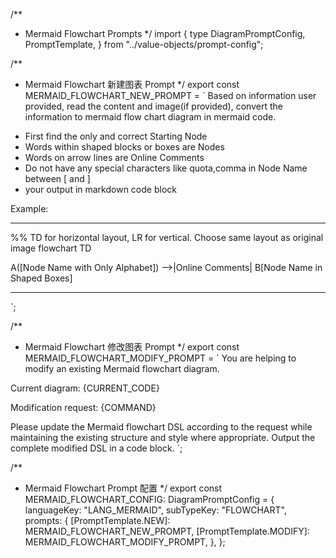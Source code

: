 /**
 * Mermaid Flowchart Prompts
 */
import {
	type DiagramPromptConfig,
	PromptTemplate,
} from "../value-objects/prompt-config";

/**
 * Mermaid Flowchart 新建图表 Prompt
 */
export const MERMAID_FLOWCHART_NEW_PROMPT = `
Based on information user provided, read the content and image(if provided), convert the information to mermaid flow chart diagram in mermaid code.

- First find the only and correct Starting Node
- Words within shaped blocks or boxes are Nodes
- Words on arrow lines are Online Comments
- Do not have any special characters like quota,comma in Node Name between [ and ]
- your output in markdown code block

Example:

----------------------------------
%% TD for horizontal layout, LR for vertical. Choose same layout as original image
flowchart TD

A([Node Name with Only Alphabet]) -->|Online Comments| B[Node Name in Shaped Boxes]

----------------------------------
`;

/**
 * Mermaid Flowchart 修改图表 Prompt
 */
export const MERMAID_FLOWCHART_MODIFY_PROMPT = `
You are helping to modify an existing Mermaid flowchart diagram.

Current diagram:
{CURRENT_CODE}

Modification request:
{COMMAND}

Please update the Mermaid flowchart DSL according to the request while maintaining the existing structure and style where appropriate.
Output the complete modified DSL in a code block.
`;

/**
 * Mermaid Flowchart Prompt 配置
 */
export const MERMAID_FLOWCHART_CONFIG: DiagramPromptConfig = {
	languageKey: "LANG_MERMAID",
	subTypeKey: "FLOWCHART",
	prompts: {
		[PromptTemplate.NEW]: MERMAID_FLOWCHART_NEW_PROMPT,
		[PromptTemplate.MODIFY]: MERMAID_FLOWCHART_MODIFY_PROMPT,
	},
};
